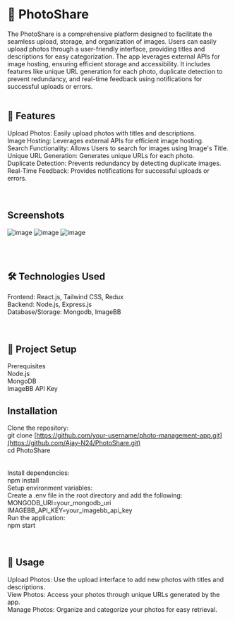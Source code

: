 # 📸 PhotoShare
The PhotoShare is a comprehensive platform designed to facilitate the seamless upload, storage, and organization of images. Users can easily upload photos through a user-friendly interface, providing titles and descriptions for easy categorization. The app leverages external APIs for image hosting, ensuring efficient storage and accessibility. It includes features like unique URL generation for each photo, duplicate detection to prevent redundancy, and real-time feedback using notifications for successful uploads or errors.
<br/><br/>
## 🚀 Features<br/>
Upload Photos: Easily upload photos with titles and descriptions.<br/>
Image Hosting: Leverages external APIs for efficient image hosting.<br/>
Search Functionality: Allows Users to search for images using Image's Title.<br/>
Unique URL Generation: Generates unique URLs for each photo.<br/>
Duplicate Detection: Prevents redundancy by detecting duplicate images.<br/>
Real-Time Feedback: Provides notifications for successful uploads or errors.<br/><br/><br/>
## Screenshots<br>
![image](https://github.com/Ajay-N24/Photo-Management-App/assets/130553422/7c61e4a9-ac50-42d4-92f5-60181ade5453)
![image](https://github.com/Ajay-N24/Photo-Management-App/assets/130553422/1fc5356c-72f3-4a12-94df-ce0c7a870b3c)
![image](https://github.com/Ajay-N24/Photo-Management-App/assets/130553422/5238bd49-7dd2-426a-afc1-8175a1d65436)

<br/><br/>
## 🛠️ Technologies Used<br/>
Frontend: React.js, Tailwind CSS, Redux<br/>
Backend: Node.js, Express.js<br/>
Database/Storage: Mongodb, ImageBB<br/><br/><br/>
## 📂 Project Setup<br/>
Prerequisites<br/>
Node.js<br/>
MongoDB<br/>
ImageBB API Key<br/>
## Installation<br/>
Clone the repository:<br/>
git clone [https://github.com/your-username/photo-management-app.git](https://github.com/Ajay-N24/PhotoShare.git)<br/>
cd PhotoShare<br/><br/><br/>
Install dependencies:<br/>
npm install<br/>
Setup environment variables:<br/>
Create a .env file in the root directory and add the following:<br/>
MONGODB_URI=your_mongodb_uri<br/>
IMAGEBB_API_KEY=your_imagebb_api_key<br/>
Run the application:<br/>
npm start<br/><br/><br/>
## 📸 Usage<br/>
Upload Photos: Use the upload interface to add new photos with titles and descriptions.<br/>
View Photos: Access your photos through unique URLs generated by the app.<br/>
Manage Photos: Organize and categorize your photos for easy retrieval.<br/>
